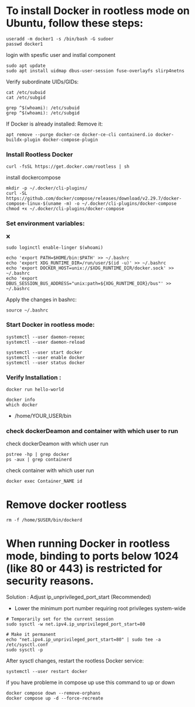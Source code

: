 
# To install Docker in rootless mode on Ubuntu, follow these steps:
```
useradd -m docker1 -s /bin/bash -G sudoer
passwd docker1
```
login with spesfic user and instlal component

```
sudo apt update
sudo apt install uidmap dbus-user-session fuse-overlayfs slirp4netns
```

Verify subordinate UIDs/GIDs:
```
cat /etc/subuid
cat /etc/subgid
```
```
grep ^$(whoami): /etc/subuid
grep ^$(whoami): /etc/subgid
```

If Docker is already installed: Remove it:

```
apt remove --purge docker-ce docker-ce-cli containerd.io docker-buildx-plugin docker-compose-plugin
```

### Install Rootless Docker
```
curl -fsSL https://get.docker.com/rootless | sh

```
install dockercompose
```
mkdir -p ~/.docker/cli-plugins/
curl -SL https://github.com/docker/compose/releases/download/v2.29.7/docker-compose-linux-$(uname -m) -o ~/.docker/cli-plugins/docker-compose
chmod +x ~/.docker/cli-plugins/docker-compose
```
### Set environment variables:
:x:
```
sudo loginctl enable-linger $(whoami)
```
```
echo 'export PATH=$HOME/bin:$PATH' >> ~/.bashrc
echo 'export XDG_RUNTIME_DIR=/run/user/$(id -u)' >> ~/.bashrc
echo 'export DOCKER_HOST=unix://$XDG_RUNTIME_DIR/docker.sock' >> ~/.bashrc
echo 'export DBUS_SESSION_BUS_ADDRESS="unix:path=${XDG_RUNTIME_DIR}/bus"' >> ~/.bashrc
```
Apply the changes in bashrc:
```
source ~/.bashrc
```

### Start Docker in rootless mode:
```
systemctl --user daemon-reexec
systemctl --user daemon-reload

systemctl --user start docker
systemctl --user enable docker
systemctl --user status docker
```
### Verify Installation :

```
docker run hello-world
```

```
docker info
which docker
```
- /home/YOUR_USER/bin

### check dockerDeamon and container with which user to run 
check dockerDeamon with which user run
```
pstree -hp | grep docker
ps -aux | grep containerd
```

check container with which user run 
```
docker exec Container_NAME id
```

# Remove docker rootless
```
rm -f /home/$USER/bin/dockerd
```

# When running Docker in rootless mode, binding to ports below 1024 (like 80 or 443) is restricted for security reasons.

Solution : Adjust ip_unprivileged_port_start (Recommended)
- Lower the minimum port number requiring root privileges system-wide
```
# Temporarily set for the current session
sudo sysctl -w net.ipv4.ip_unprivileged_port_start=80

# Make it permanent
echo "net.ipv4.ip_unprivileged_port_start=80" | sudo tee -a /etc/sysctl.conf
sudo sysctl -p
```
After sysctl changes, restart the rootless Docker service:
```
systemctl --user restart docker
```
if you have probleme in compose up use this command to up or down
```
docker compose down --remove-orphans
docker compose up -d --force-recreate
```



